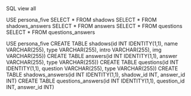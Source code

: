 SQL view all

USE persona_five
SELECT * FROM shadows
SELECT * FROM shadows_answers
SELECT * FROM answers
SELECT * FROM questions
SELECT * FROM questions_answers


USE persona_five
CREATE TABLE shadows(id INT IDENTITY(1,1), name VARCHAR(255), type VARCHAR(255), intro VARCHAR(255), img VARCHAR(255))
CREATE TABLE answers(id INT IDENTITY(1,1), answer VARCHAR(255), type VARCHAR(255))
CREATE TABLE questions(id INT IDENTITY(1,1), question VARCHAR(255), type VARCHAR(255))
CREATE TABLE shadows_answers(id INT IDENTITY(1,1), shadow_id INT, answer_id INT)
CREATE TABLE questions_answers(id INT IDENTITY(1,1), question_id INT, answer_id INT)
